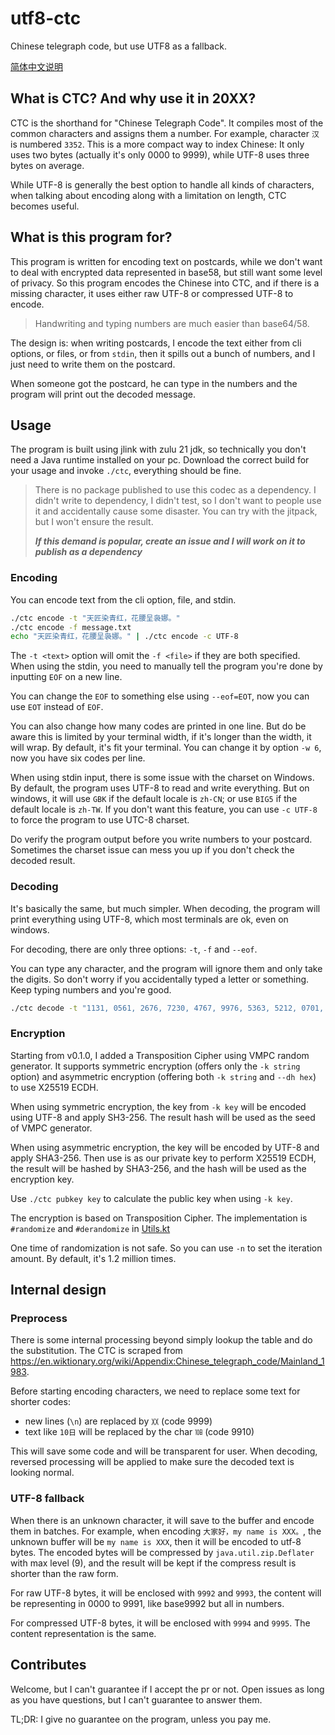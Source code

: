 # utf8-ctc
Chinese telegraph code, but use UTF8 as a fallback.

[简体中文说明](./readme_zh-CN.md)

## What is CTC? And why use it in 20XX?

CTC is the shorthand for "Chinese Telegraph Code".
It compiles most of the common characters and assigns them a number.
For example, character `汉` is numbered `3352`.
This is a more compact way to index Chinese:
It only uses two bytes (actually it's only 0000 to 9999),
while UTF-8 uses three bytes on average.

While UTF-8 is generally the best option to handle all kinds of characters,
when talking about encoding along with a limitation on length,
CTC becomes useful.

## What is this program for?

This program is written for encoding text on postcards, while we don't want to
deal with encrypted data represented in base58, but still want some level of privacy.
So this program encodes the Chinese into CTC, and if there is a missing character,
it uses either raw UTF-8 or compressed UTF-8 to encode.

> Handwriting and typing numbers are much easier than base64/58.

The design is: when writing postcards, I encode the text either from cli options,
or files, or from `stdin`, then it spills out a bunch of numbers, and I just need
to write them on the postcard.

When someone got the postcard, he can type in the numbers and the program will
print out the decoded message.

## Usage

The program is built using jlink with zulu 21 jdk, so technically you don't need
a Java runtime installed on your pc.
Download the correct build for your usage and invoke `./ctc`, everything should be fine.

> There is no package published to use this codec as a dependency.
> I didn't write to dependency, I didn't test, so I don't want to people use it
> and accidentally cause some disaster.
> You can try with the jitpack, but I won't ensure the result.
> 
> ***If this demand is popular, create an issue and I will work on it to publish as a dependency***

### Encoding

You can encode text from the cli option, file, and stdin.

```bash
./ctc encode -t "天匠染青红，花腰呈袅娜。"
./ctc encode -f message.txt
echo "天匠染青红，花腰呈袅娜。" | ./ctc encode -c UTF-8
```

The `-t <text>` option will omit the `-f <file>` if they are both specified.
When using the stdin, you need to manually tell the program you're done by inputting
`EOF` on a new line.

You can change the `EOF` to something else using `--eof=EOT`, now you can use `EOT`
instead of `EOF`.

You can also change how many codes are printed in one line.
But do be aware this is limited by your terminal width, if it's longer than the width, it will wrap.
By default, it's fit your terminal.
You can change it by option `-w 6`, now you have six codes per line.

When using stdin input, there is some issue with the charset on Windows.
By default, the program uses UTF-8 to read and write everything.
But on windows, it will use `GBK` if the default locale is `zh-CN`;
or use `BIG5` if the default locale is `zh-TW`.
If you don't want this feature, you can use `-c UTF-8` to force the program to
use UTC-8 charset.

Do verify the program output before you write numbers to your postcard.
Sometimes the charset issue can mess you up if you don't check the decoded result.

### Decoding

It's basically the same, but much simpler.
When decoding, the program will print everything using UTF-8,
which most terminals are ok, even on windows.

For decoding, there are only three options: `-t`, `-f` and `--eof`.

You can type any character, and the program will ignore them and only take the digits.
So don't worry if you accidentally typed a letter or something.
Keep typing numbers and you're good.

```bash
./ctc decode -t "1131, 0561, 2676, 7230, 4767, 9976, 5363, 5212, 0701, 5934, 1226, 9975"
```

### Encryption

Starting from v0.1.0, I added a Transposition Cipher using VMPC random generator.
It supports symmetric encryption (offers only the `-k string` option) and 
asymmetric encryption (offering both `-k string` and `--dh hex`) to use X25519 ECDH.

When using symmetric encryption, the key from `-k key` will be encoded using UTF-8
and apply SH3-256.
The result hash will be used as the seed of VMPC generator.

When using asymmetric encryption, the key will be encoded by UTF-8 and apply SHA3-256.
Then use is as our private key to perform X25519 ECDH, the result will be hashed by
SHA3-256, and the hash will be used as the encryption key.

Use `./ctc pubkey key` to calculate the public key when using `-k key`. 

The encryption is based on Transposition Cipher.
The implementation is `#randomize` and `#derandomize` in [Utils.kt](./src/main/kotlin/info/skyblond/ctc/Utils.kt) 

One time of randomization is not safe.
So you can use `-n` to set the iteration amount.
By default, it's 1.2 million times.

## Internal design

### Preprocess

There is some internal processing beyond simply lookup the table and do the substitution.
The CTC is scraped from https://en.wiktionary.org/wiki/Appendix:Chinese_telegraph_code/Mainland_1983.

Before starting encoding characters, we need to replace some text for shorter codes:
+ new lines (`\n`) are replaced by `〷` (code 9999)
+ text like `10日` will be replaced by the char `㏩` (code 9910)

This will save some code and will be transparent for user.
When decoding, reversed processing will be applied to make sure the decoded
text is looking normal.

### UTF-8 fallback

When there is an unknown character, it will save to the buffer and encode them in batches.
For example, when encoding `大家好，my name is XXX。`, the unknown buffer will be `my name is XXX`,
then it will be encoded to utf-8 bytes.
The encoded bytes will be compressed by `java.util.zip.Deflater` with max level (9),
and the result will be kept if the compress result is shorter than the raw form.

For raw UTF-8 bytes, it will be enclosed with `9992` and `9993`, the content
will be representing in 0000 to 9991, like base9992 but all in numbers.

For compressed UTF-8 bytes, it will be enclosed with `9994` and `9995`.
The content representation is the same.

## Contributes

Welcome, but I can't guarantee if I accept the pr or not.
Open issues as long as you have questions, but I can't guarantee to answer them.

TL;DR: I give no guarantee on the program, unless you pay me.
